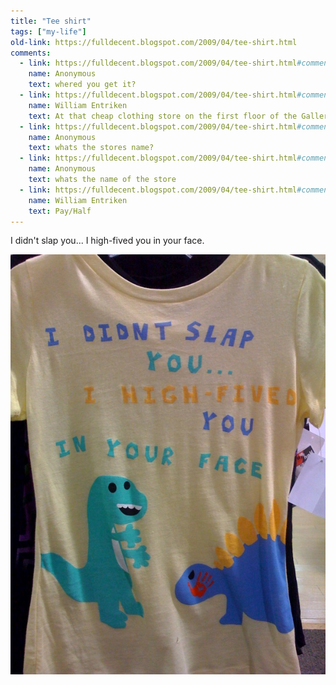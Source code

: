 ```yaml
---
title: "Tee shirt"
tags: ["my-life"]
old-link: https://fulldecent.blogspot.com/2009/04/tee-shirt.html
comments:
  - link: https://fulldecent.blogspot.com/2009/04/tee-shirt.html#comment-1764425614898872168
    name: Anonymous
    text: whered you get it?
  - link: https://fulldecent.blogspot.com/2009/04/tee-shirt.html#comment-5290091529293415480
    name: William Entriken
    text: At that cheap clothing store on the first floor of the Gallery. 8th and Market, Philadelphia
  - link: https://fulldecent.blogspot.com/2009/04/tee-shirt.html#comment-4001955466424019561
    name: Anonymous
    text: whats the stores name?
  - link: https://fulldecent.blogspot.com/2009/04/tee-shirt.html#comment-4523163453237820586
    name: Anonymous
    text: whats the name of the store
  - link: https://fulldecent.blogspot.com/2009/04/tee-shirt.html#comment-2593750999625173752
    name: William Entriken
    text: Pay/Half
---
```


I didn't slap you... I high-fived you in your face.

![High five tee shirt](assets/images/2009-04-11-high-five-tee-shirt.jpg)